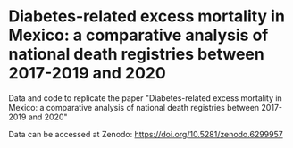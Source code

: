 # Diabetes-related excess mortality in Mexico: a comparative analysis of national death registries between 2017-2019 and 2020
Data and code to replicate the paper "Diabetes-related excess mortality in Mexico: a comparative analysis of national death registries between 2017-2019 and 2020"

Data can be accessed at Zenodo: https://doi.org/10.5281/zenodo.6299957
